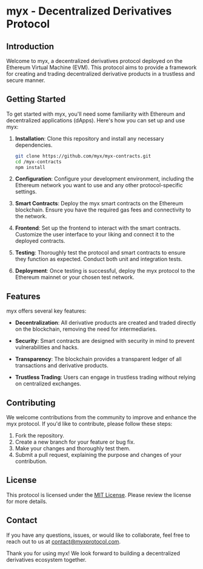 # myx - Decentralized Derivatives Protocol

## Introduction

Welcome to myx, a decentralized derivatives protocol deployed on the Ethereum Virtual Machine (EVM). This protocol aims to provide a framework for creating and trading decentralized derivative products in a trustless and secure manner.

## Getting Started

To get started with myx, you'll need some familiarity with Ethereum and decentralized applications (dApps). Here's how you can set up and use myx:

1. **Installation**: Clone this repository and install any necessary dependencies.

   ```bash
   git clone https://github.com/myx/myx-contracts.git
   cd /myx-contracts
   npm install
   ```

2. **Configuration**: Configure your development environment, including the Ethereum network you want to use and any other protocol-specific settings.

3. **Smart Contracts**: Deploy the myx smart contracts on the Ethereum blockchain. Ensure you have the required gas fees and connectivity to the network.

4. **Frontend**: Set up the frontend to interact with the smart contracts. Customize the user interface to your liking and connect it to the deployed contracts.

5. **Testing**: Thoroughly test the protocol and smart contracts to ensure they function as expected. Conduct both unit and integration tests.

6. **Deployment**: Once testing is successful, deploy the myx protocol to the Ethereum mainnet or your chosen test network.

## Features

myx offers several key features:

- **Decentralization**: All derivative products are created and traded directly on the blockchain, removing the need for intermediaries.

- **Security**: Smart contracts are designed with security in mind to prevent vulnerabilities and hacks.

- **Transparency**: The blockchain provides a transparent ledger of all transactions and derivative products.

- **Trustless Trading**: Users can engage in trustless trading without relying on centralized exchanges.

## Contributing

We welcome contributions from the community to improve and enhance the myx protocol. If you'd like to contribute, please follow these steps:

1. Fork the repository.
2. Create a new branch for your feature or bug fix.
3. Make your changes and thoroughly test them.
4. Submit a pull request, explaining the purpose and changes of your contribution.

## License

This protocol is licensed under the [MIT License](LICENSE). Please review the license for more details.

## Contact

If you have any questions, issues, or would like to collaborate, feel free to reach out to us at [contact@myxprotocol.com](mailto:contact@myxprotocol.com).

Thank you for using myx! We look forward to building a decentralized derivatives ecosystem together.

